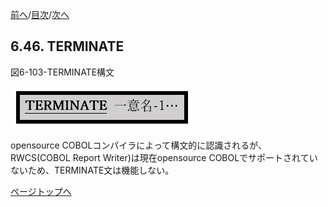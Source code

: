 <!--navi start1-->
[前へ](6-45.md)/[目次](https://opensourcecobol.github.io/markdown/TOC.html)/[次へ](6-47.md)
<!--navi end1-->
## 6.46. TERMINATE

図6-103-TERMINATE構文

![alt text](Image/6-103-Terminate.png)

opensource COBOLコンパイラによって構文的に認識されるが、RWCS(COBOL Report Writer)は現在opensource COBOLでサポートされていないため、TERMINATE文は機能しない。

<!--navi start2-->

[ページトップへ](6-46.md)
<!--navi end2-->
